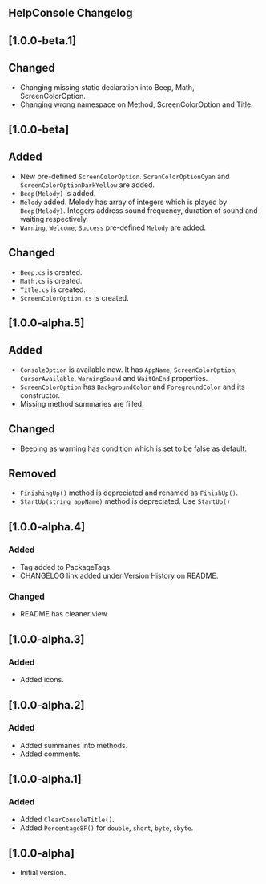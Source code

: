 ## HelpConsole Changelog

<!--
## [Unreleased]

### Added

### Changed

### Removed
-->

## [1.0.0-beta.1]

## Changed
* Changing missing static declaration into Beep, Math, ScreenColorOption.
* Changing wrong namespace on Method, ScreenColorOption and Title.

## [1.0.0-beta]

## Added
* New pre-defined `ScreenColorOption`. `ScrenColorOptionCyan` and `ScreenColorOptionDarkYellow` are added.
* `Beep(Melody)` is added.
* `Melody` added. Melody has array of integers which is played by `Beep(Melody)`. Integers address sound frequency, duration of sound and waiting respectively.
* `Warning`, `Welcome`, `Success` pre-defined `Melody` are added.

## Changed
* `Beep.cs` is created.
* `Math.cs` is created.
* `Title.cs` is created.
* `ScreenColorOption.cs` is created.

## [1.0.0-alpha.5]

## Added
* `ConsoleOption` is available now. It has `AppName`, `ScreenColorOption`, `CursorAvailable`, `WarningSound` and `WaitOnEnd` properties.
* `ScreenColorOption` has `BackgroundColor` and `ForegroundColor` and its constructor.
* Missing method summaries are filled.

## Changed
* Beeping as warning has condition which is set to be false as default.

## Removed
* `FinishingUp()` method is depreciated and renamed as `FinishUp()`.
* `StartUp(string appName)` method is depreciated. Use `StartUp()`

## [1.0.0-alpha.4]

### Added
* Tag added to PackageTags.
* CHANGELOG link added under Version History on README.

### Changed
* README has cleaner view.

## [1.0.0-alpha.3]

### Added
* Added icons.

## [1.0.0-alpha.2]

### Added
* Added summaries into methods.
* Added comments.

## [1.0.0-alpha.1]

### Added
* Added `ClearConsoleTitle()`.
* Added `Percentage8F()` for `double`, `short`, `byte`, `sbyte`.

## [1.0.0-alpha]
* Initial version.